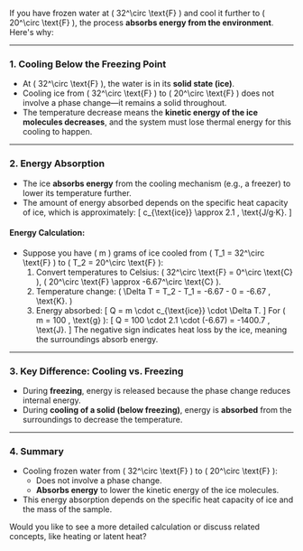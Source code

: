 If you have frozen water at \( 32^\circ \text{F} \) and cool it further to \( 20^\circ \text{F} \), the process **absorbs energy from the environment**. Here's why:

---

### **1. Cooling Below the Freezing Point**
- At \( 32^\circ \text{F} \), the water is in its **solid state (ice)**.
- Cooling ice from \( 32^\circ \text{F} \) to \( 20^\circ \text{F} \) does not involve a phase change—it remains a solid throughout.
- The temperature decrease means the **kinetic energy of the ice molecules decreases**, and the system must lose thermal energy for this cooling to happen.

---

### **2. Energy Absorption**
- The ice **absorbs energy** from the cooling mechanism (e.g., a freezer) to lower its temperature further.
- The amount of energy absorbed depends on the specific heat capacity of ice, which is approximately:
  \[
  c_{\text{ice}} \approx 2.1 \, \text{J/g·K}.
  \]

#### **Energy Calculation**:
- Suppose you have \( m \) grams of ice cooled from \( T_1 = 32^\circ \text{F} \) to \( T_2 = 20^\circ \text{F} \):
  1. Convert temperatures to Celsius: \( 32^\circ \text{F} = 0^\circ \text{C} \), \( 20^\circ \text{F} \approx -6.67^\circ \text{C} \).
  2. Temperature change: \( \Delta T = T_2 - T_1 = -6.67 - 0 = -6.67 \, \text{K}. \)
  3. Energy absorbed:
     \[
     Q = m \cdot c_{\text{ice}} \cdot \Delta T.
     \]
     For \( m = 100 \, \text{g} \):
     \[
     Q = 100 \cdot 2.1 \cdot (-6.67) = -1400.7 \, \text{J}.
     \]
     The negative sign indicates heat loss by the ice, meaning the surroundings absorb energy.

---

### **3. Key Difference: Cooling vs. Freezing**
- During **freezing**, energy is released because the phase change reduces internal energy.
- During **cooling of a solid (below freezing)**, energy is **absorbed** from the surroundings to decrease the temperature.

---

### **4. Summary**
- Cooling frozen water from \( 32^\circ \text{F} \) to \( 20^\circ \text{F} \):
  - Does not involve a phase change.
  - **Absorbs energy** to lower the kinetic energy of the ice molecules.
- This energy absorption depends on the specific heat capacity of ice and the mass of the sample.

Would you like to see a more detailed calculation or discuss related concepts, like heating or latent heat?

